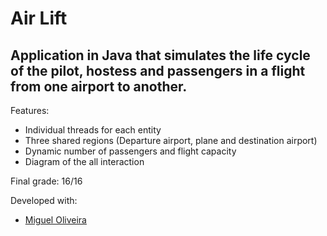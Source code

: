 # Air Lift

## Application in Java that simulates the life cycle of the pilot, hostess and passengers in a flight from one airport to another.

Features:
- Individual threads for each entity
- Three shared regions (Departure airport, plane and destination airport)
- Dynamic number of passengers and flight capacity
- Diagram of the all interaction

Final grade: 16/16

Developed with:

- [Miguel Oliveira](https://github.com/ruimigueloliveira)
